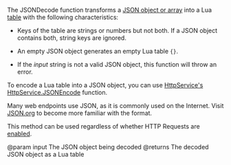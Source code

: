 The JSONDecode function transforms a [JSON object or array][1] into a Lua [table][2] with the following characteristics:

 - Keys of the table are strings or numbers but not both. If a JSON object contains both, string keys are ignored.

 - An empty JSON object generates an empty Lua table `{}`.

 - If the *input* string is not a valid JSON object, this function will throw an error.

To encode a Lua table into a JSON object, you can use [HttpService's](https://developer.roblox.com/api-reference/class/HttpService) [HttpService.JSONEncode](https://developer.roblox.com/api-reference/function/HttpService/JSONEncode) function.

Many web endpoints use JSON, as it is commonly used on the Internet. Visit [JSON.org][3] to become more familiar with the format.

This method can be used regardless of whether HTTP Requests are [enabled](https://developer.roblox.com/api-reference/property/HttpService/HttpEnabled).

[1]: http://robloxdev.com/articles/JSON-Storage-Format

[2]: http://robloxdev.com/articles/Table

[3]: http://www.json.org/
@param input The JSON object being decoded
@returns The decoded JSON object as a Lua table